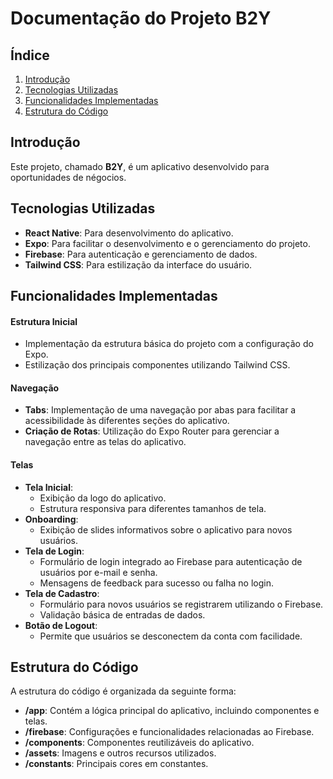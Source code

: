 # Documentação do Projeto B2Y

## Índice
1. [Introdução](#introdução)
2. [Tecnologias Utilizadas](#tecnologias-utilizadas)
3. [Funcionalidades Implementadas](#funcionalidades-implementadas)
4. [Estrutura do Código](#estrutura-do-código)

## Introdução
Este projeto, chamado **B2Y**, é um aplicativo desenvolvido para oportunidades de négocios.

## Tecnologias Utilizadas
- **React Native**: Para desenvolvimento do aplicativo.
- **Expo**: Para facilitar o desenvolvimento e o gerenciamento do projeto.
- **Firebase**: Para autenticação e gerenciamento de dados.
- **Tailwind CSS**: Para estilização da interface do usuário.

## Funcionalidades Implementadas

#### Estrutura Inicial
- Implementação da estrutura básica do projeto com a configuração do Expo.
- Estilização dos principais componentes utilizando Tailwind CSS.

#### Navegação
- **Tabs**: Implementação de uma navegação por abas para facilitar a acessibilidade às diferentes seções do aplicativo.
- **Criação de Rotas**: Utilização do Expo Router para gerenciar a navegação entre as telas do aplicativo.

#### Telas
- **Tela Inicial**: 
  - Exibição da logo do aplicativo.
  - Estrutura responsiva para diferentes tamanhos de tela.
- **Onboarding**: 
  - Exibição de slides informativos sobre o aplicativo para novos usuários.
- **Tela de Login**: 
  - Formulário de login integrado ao Firebase para autenticação de usuários por e-mail e senha.
  - Mensagens de feedback para sucesso ou falha no login.
- **Tela de Cadastro**: 
  - Formulário para novos usuários se registrarem utilizando o Firebase.
  - Validação básica de entradas de dados.
- **Botão de Logout**: 
  - Permite que usuários se desconectem da conta com facilidade.

## Estrutura do Código
A estrutura do código é organizada da seguinte forma:
- **/app**: Contém a lógica principal do aplicativo, incluindo componentes e telas.
- **/firebase**: Configurações e funcionalidades relacionadas ao Firebase.
- **/components**: Componentes reutilizáveis do aplicativo.
- **/assets**: Imagens e outros recursos utilizados.
- **/constants**: Principais cores em constantes.
